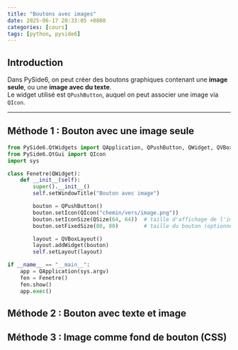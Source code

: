 ```yaml
---
title: "Boutons avec images"
date: 2025-06-17 20:33:05 +0800
categories: [cours]
tags: [python, pyside6]
---
```


## Introduction

Dans PySide6, on peut créer des boutons graphiques contenant une **image seule**, ou une **image avec du texte**.  
Le widget utilisé est `QPushButton`, auquel on peut associer une image via `QIcon`.

---

## Méthode 1 : Bouton avec une image seule

```python
from PySide6.QtWidgets import QApplication, QPushButton, QWidget, QVBoxLayout
from PySide6.QtGui import QIcon
import sys

class Fenetre(QWidget):
    def __init__(self):
        super().__init__()
        self.setWindowTitle("Bouton avec image")

        bouton = QPushButton()
        bouton.setIcon(QIcon("chemin/vers/image.png"))
        bouton.setIconSize(QSize(64, 64))  # taille d'affichage de l'image
        bouton.setFixedSize(80, 80)        # taille du bouton (optionnel)

        layout = QVBoxLayout()
        layout.addWidget(bouton)
        self.setLayout(layout)

if __name__ == "__main__":
    app = QApplication(sys.argv)
    fen = Fenetre()
    fen.show()
    app.exec()
```

## Méthode 2 : Bouton avec texte et image

## Méthode 3 : Image comme fond de bouton (CSS)
